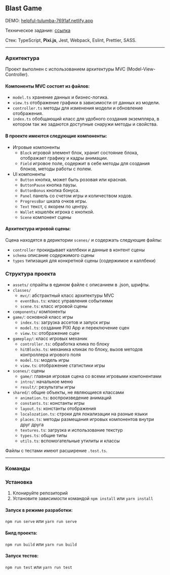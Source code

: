 ## Blast Game

DEMO: [helpful-tulumba-7691af.netlify.app](https://helpful-tulumba-7691af.netlify.app/)

Техническое задание: [ссылка](https://docs.google.com/document/d/1zsX8N4ORiEmDza7S5Q2SeIjYAQvmkB2FnGCIerIstcA)

Стек: TypeScript, **Pixi.js**, Jest, Webpack, Eslint, Prettier, SASS.

---

### Архитектура

Проект выполнен с использованием архитектуры MVC (Model-View-Controller).

#### Компоненты MVC состоят из файлов:

- `model.ts` хранение данных и бизнес-логика.
- `view.ts` отображение графики в зависимости от данных из модели.
- `controller.ts` методы для изменения модели и обновление отображения.
- `index.ts` обобщающий класс для удобного создания экземпляра,
  в котором так же задаются доступные снаружи методы и свойства.

#### В проекте имеются следующие компоненты:

- Игровые компоненты
    - `Block` игровой элемент блок, хранит состояние блока, отображает графику и кадры анимации.
    - `Field` игровое поле, содержит в себе методы для создания блоков, методы работы с полем.
- UI компоненты
    - `Button` кнопка, может быть розовая или красная.
    - `ButtonPause` кнопка паузы.
    - `ButtonBonus` кнопка бонуса.
    - `Panel` панель со счетом игры и количеством ходов.
    - `ProgressBar` шкала очков игры.
    - `Text` текст, с якорем по центру.
    - `Wallet` кошелёк игрока с кнопкой.
    - `Scene` компонент сцены

#### Архитектура игровой сцены:

Сцена находятся в дериктории `scenes/` и содержать следующие файлы:

- `controller` прокидывает каллбеки и данные в контент сцены
- `schema` описание содержимого сцены
- `types` типизация для конкретной сцены (содержимое и каллбеки)

### Структура проекта

- `assets/` спрайты в едином файле с описанием в .json, шрифты.
- `classes/`
    - `mvc/`: абстрактный класс архитектуры MVC
    - `eventBus.ts`: класс управления событиями
    - `scene.ts`: класс игровой сцены
- `components/` компоненты
- `game/`: основной класс игры
    - `index.ts`: загрузка ассетов и запуск игры
    - `model.ts`: создание PIXI App и переключение сцен
    - `view.ts`: отображение сцен
- `gameplay/`: класс игровых механик
    - `controller.ts`: обработка клика по блоку
    - `hitBlocks.ts`: механика кликак по блоку, вызов методов контроллера игрового поля
    - `model.ts`: модель игры
    - `view.ts`: отображение статистики игры
- `scenes/`: сцены
    - `game/`: главная игровая сцена со всеми игровыми компонентами
    - `intro/`: начальное меню
    - `result/`: результаты игры
- `shared/`: общие объекты, не являющиеся классами
    - `animation.ts`: воспроизведение анимаций
    - `constants.ts`: константы игры
    - `layout.ts`: константы отображения
    - `localozation.ts`: строки для локализации на разные языки
    - `places.ts`: методы размещания игровых компонентов внутри друг друга
    - `textures.ts`: загрузка и использование текстур
    - `types.ts`: общие типы
    - `utils.ts`: вспомогательные утилиты и классы

Файлы с тестами имеют расширение `.test.ts`.

---

### Команды

### Установка

1. Клонируйте репозиторий
2. Установите зависимости командой `npm install` или `yarn install`

#### Запуск в режиме разработки:

`npm run serve` или `yarn run serve`

#### Билд проекта:

`npm run build` или `yarn run build `

#### Запуск тестов:

`npm run test` или `yarn run test`
